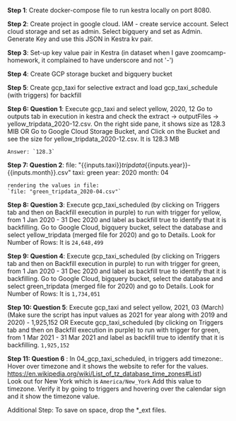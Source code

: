 __Step 1__: Create docker-compose file to run kestra locally on port 8080. 

__Step 2__: Create project in google cloud. IAM - create service account.   Select cloud storage and set as admin. Select bigquery and set as Admin. Generate Key and use this JSON in Kestra kv pair.

__Step 3__: Set-up key value pair in Kestra (in dataset when I gave zoomcamp-homework, it complained to have underscore and not '-')

__Step 4__: Create GCP storage bucket and bigquery bucket

__Step 5__: Create gcp_taxi for selective extract and load
                gcp_taxi_schedule (with triggers) for backfill

__Step 6: Question 1__:
    Execute gcp_taxi and select yellow, 2020, 12 
    Go to outputs tab in execution in kestra and check the extract -> outputFiles -> yellow_tripdata_2020-12.csv. On the right side pane, it shows size as 128.3 MIB
    OR
    Go to Google Cloud Storage Bucket, and Click on the Bucket and see the size for yellow_tripdata_2020-12.csv. It is 128.3 MB

    Answer: `128.3`

__Step 7: Question 2__:
    file: "{{inputs.taxi}}_tripdata_{{inputs.year}}-{{inputs.month}}.csv"
    taxi: green
    year: 2020
    month: 04

    rendering the values in file:
    `file: "green_tripdata_2020-04.csv"`

__Step 8: Question 3__:
    Execute gcp_taxi_scheduled (by clicking on Triggers tab and then on Backfill execution in purple) to run with trigger for yellow, from 1 Jan 2020 - 31 Dec 2020 and label as backfill true to identify that it is backfilling.
    Go to Google Cloud, bigquery bucket, select the database and select yellow_tripdata (merged file for 2020) and go to Details. Look for Number of Rows:  It is `24,648,499`

__Step 9: Question 4__: 
    Execute gcp_taxi_scheduled (by clicking on Triggers tab and then on Backfill execution in purple) to run with trigger for green, from 1 Jan 2020 - 31 Dec 2020 and label as backfill true to identify that it is backfilling.
    Go to Google Cloud, bigquery bucket, select the database and select green_tripdata (merged file for 2020) and go to Details. Look for Number of Rows:  It is `1,734,051`

__Step 10: Question 5__:
    Execute gcp_taxi and select yellow, 2021, 03 (March) (Make sure the script has input values as 2021 for year along with 2019 and 2020) - 
    1,925,152
    OR
    Execute gcp_taxi_scheduled (by clicking on Triggers tab and then on Backfill execution in purple) to run with trigger for green, from 1 Mar 2021 - 31 Mar 2021 and label as backfill true to identify that it is backfilling.
    `1,925,152`

__Step 11: Question 6__ :
    In 04_gcp_taxi_scheduled, in triggers add timezone:. Hover over timezone and it shows the website to refer for the values. https://en.wikipedia.org/wiki/List_of_tz_database_time_zones#List)\
    Look out for New York which is 	`America/New_York`
    Add this value to timezone. 
    Verify it by going to triggers and hovering over the calendar sign and it show the timezone value.

Additional Step:
    To save on space, drop the *_ext files.
